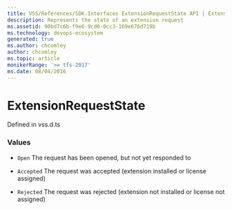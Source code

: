 ```yaml
---
title: VSS/References/SDK.Interfaces ExtensionRequestState API | Extensions for Azure DevOps Services
description: Represents the state of an extension request
ms.assetid: 90bd7c6b-f9e6-9cd6-0cc3-169e676d719b
ms.technology: devops-ecosystem
generated: true
ms.author: chcomley
author: chcomley
ms.topic: article
monikerRange: '>= tfs-2017'
ms.date: 08/04/2016
---
```


# ExtensionRequestState

Defined in vss.d.ts

### Values

- `Open` The request has been opened, but not yet responded to

- `Accepted` The request was accepted (extension installed or license assigned)

- `Rejected` The request was rejected (extension not installed or license not assigned)
